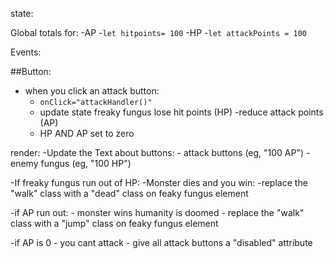 






state:

Global totals for: 
-AP
    -`let hitpoints= 100`
-HP
    -`let attackPoints = 100`


Events:

##Button:

- when you click an attack button:
    - `onClick="attackHandler()"`
    - update state freaky fungus lose hit points (HP)
     -reduce attack points (AP)
     - HP AND AP set to zero


render:
-Update the Text about buttons:
    - attack buttons (eg, "100 AP")
    - enemy fungus (eg, "100 HP")

-If freaky fungus run out of HP:
    -Monster dies and you win:
    -replace the "walk" class with a "dead" class on feaky fungus element

-if AP run out:
    - monster wins humanity is doomed 
    - replace the "walk" class with a "jump" class on feaky fungus element

-if AP is 0
    - you cant attack
    - give all attack buttons a "disabled" attribute
